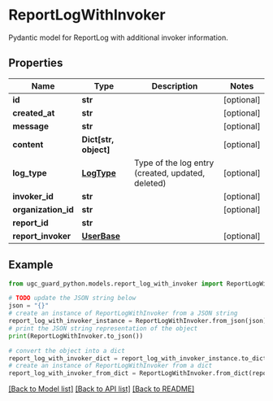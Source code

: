 # ReportLogWithInvoker

Pydantic model for ReportLog with additional invoker information.

## Properties

Name | Type | Description | Notes
------------ | ------------- | ------------- | -------------
**id** | **str** |  | [optional] 
**created_at** | **str** |  | [optional] 
**message** | **str** |  | [optional] 
**content** | **Dict[str, object]** |  | [optional] 
**log_type** | [**LogType**](LogType.md) | Type of the log entry (created, updated, deleted) | [optional] 
**invoker_id** | **str** |  | [optional] 
**organization_id** | **str** |  | [optional] 
**report_id** | **str** |  | 
**report_invoker** | [**UserBase**](UserBase.md) |  | [optional] 

## Example

```python
from ugc_guard_python.models.report_log_with_invoker import ReportLogWithInvoker

# TODO update the JSON string below
json = "{}"
# create an instance of ReportLogWithInvoker from a JSON string
report_log_with_invoker_instance = ReportLogWithInvoker.from_json(json)
# print the JSON string representation of the object
print(ReportLogWithInvoker.to_json())

# convert the object into a dict
report_log_with_invoker_dict = report_log_with_invoker_instance.to_dict()
# create an instance of ReportLogWithInvoker from a dict
report_log_with_invoker_from_dict = ReportLogWithInvoker.from_dict(report_log_with_invoker_dict)
```
[[Back to Model list]](../README.md#documentation-for-models) [[Back to API list]](../README.md#documentation-for-api-endpoints) [[Back to README]](../README.md)


